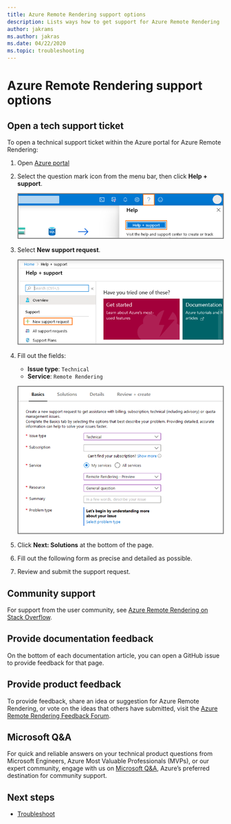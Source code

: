 ```yaml
---
title: Azure Remote Rendering support options
description: Lists ways how to get support for Azure Remote Rendering
author: jakrams
ms.author: jakras
ms.date: 04/22/2020
ms.topic: troubleshooting
---
```


# Azure Remote Rendering support options

## Open a tech support ticket

To open a technical support ticket within the Azure portal for Azure Remote Rendering:

1. Open [Azure portal](https://ms.portal.azure.com)

1. Select the question mark icon from the menu bar, then click **Help + support**.

    ![Azure portal help and support](media/portal-help.png)

1. Select **New support request**.

    ![Azure portal new support request](media/portal-new-request.png)

1. Fill out the fields:

    * **Issue type**: `Technical`
    * **Service**: `Remote Rendering`

    ![Azure portal support ticket fields](media/portal-request.png)

1. Click **Next: Solutions** at the bottom of the page.

1. Fill out the following form as precise and detailed as possible.

1. Review and submit the support request.

## Community support

For support from the user community, see [Azure Remote Rendering on Stack Overflow](https://stackoverflow.com/questions/tagged/azure-remote-rendering).

## Provide documentation feedback

On the bottom of each documentation article, you can open a GitHub issue to provide feedback for that page.

## Provide product feedback

To provide feedback, share an idea or suggestion for Azure Remote Rendering, or vote on the ideas that others have submitted, visit the [Azure Remote Rendering Feedback Forum](https://feedback.azure.com/forums/928696-azure-remote-rendering).


## Microsoft Q&A

For quick and reliable answers on your technical product questions from Microsoft Engineers, Azure Most Valuable Professionals (MVPs), or our expert community, engage with us on [Microsoft Q&A](https://docs.microsoft.com/answers/topics/azure-remote-rendering.html), Azure’s preferred destination for community support.

## Next steps

* [Troubleshoot](troubleshoot.md)
